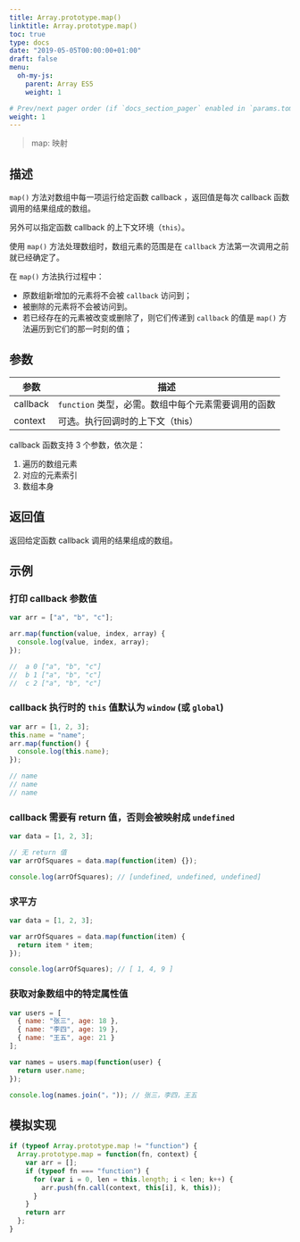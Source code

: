 ```yaml
---
title: Array.prototype.map()
linktitle: Array.prototype.map()
toc: true
type: docs
date: "2019-05-05T00:00:00+01:00"
draft: false
menu:
  oh-my-js:
    parent: Array ES5
    weight: 1

# Prev/next pager order (if `docs_section_pager` enabled in `params.toml`)
weight: 1
---
```


> map: 映射

## 描述

`map()` 方法对数组中每一项运行给定函数 callback ，返回值是每次 callback 函数调用的结果组成的数组。

另外可以指定函数 callback 的上下文环境（`this`）。

使用 `map()` 方法处理数组时，数组元素的范围是在 `callback` 方法第一次调用之前就已经确定了。

在 `map()` 方法执行过程中：

- 原数组新增加的元素将不会被 `callback` 访问到；
- 被删除的元素将不会被访问到。
- 若已经存在的元素被改变或删除了，则它们传递到 `callback` 的值是 `map()` 方法遍历到它们的那一时刻的值；

## 参数

| 参数     | 描述                                                |
| -------- | --------------------------------------------------- |
| callback | `function` 类型，必需。数组中每个元素需要调用的函数 |
| context  | 可选。执行回调时的上下文（this）                    |

callback 函数支持 3 个参数，依次是：

1. 遍历的数组元素
2. 对应的元素索引
3. 数组本身

## 返回值

返回给定函数 callback 调用的结果组成的数组。

## 示例

### 打印 callback 参数值

```js
var arr = ["a", "b", "c"];

arr.map(function(value, index, array) {
  console.log(value, index, array);
});

//  a 0 ["a", "b", "c"]
//  b 1 ["a", "b", "c"]
//  c 2 ["a", "b", "c"]
```

### callback 执行时的 `this` 值默认为 `window` (或 `global`)

```js
var arr = [1, 2, 3];
this.name = "name";
arr.map(function() {
  console.log(this.name);
});

// name
// name
// name
```

### callback 需要有 return 值，否则会被映射成 `undefined`

```js
var data = [1, 2, 3];

// 无 return 值
var arrOfSquares = data.map(function(item) {});

console.log(arrOfSquares); // [undefined, undefined, undefined]
```

### 求平方

```js
var data = [1, 2, 3];

var arrOfSquares = data.map(function(item) {
  return item * item;
});

console.log(arrOfSquares); // [ 1, 4, 9 ]
```

### 获取对象数组中的特定属性值

```js
var users = [
  { name: "张三", age: 18 },
  { name: "李四", age: 19 },
  { name: "王五", age: 21 }
];

var names = users.map(function(user) {
  return user.name;
});

console.log(names.join("，")); // 张三，李四，王五
```

## 模拟实现

```js
if (typeof Array.prototype.map != "function") {
  Array.prototype.map = function(fn, context) {
    var arr = [];
    if (typeof fn === "function") {
      for (var i = 0, len = this.length; i < len; k++) {
        arr.push(fn.call(context, this[i], k, this));
      }
    }
    return arr
  };
}
```
